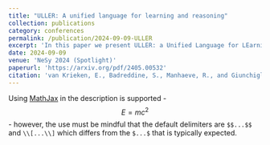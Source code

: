```yaml
---
title: "ULLER: A unified language for learning and reasoning"
collection: publications
category: conferences
permalink: /publication/2024-09-09-ULLER
excerpt: 'In this paper we present ULLER: a Unified Language for LEarning and Reasoning. ULLER has a first-order logic syntax specialised for NeSy for which we provide example semantics including classical FOL, fuzzy logic, and probabilistic logic. This paper represents a first step in a longer term project whose goal is to create a library to make NeSy methods more accesible and comparable.'
date: 2024-09-09
venue: 'NeSy 2024 (Spotlight)'
paperurl: 'https://arxiv.org/pdf/2405.00532'
citation: 'van Krieken, E., Badreddine, S., Manhaeve, R., and Giunchiglia, E. Uller: A unified language for learning and reasoning. In *International Conference on Neural-Symbolic Learning and Reasoning*, pp. 219–239. Springer, 2024.'
---
```


Using [MathJax](https://www.mathjax.org/) in the description is supported - $$E=mc^2$$ - however, the use must be mindful that the default delimiters are `$$...$$` and `\\[...\\]` which differs from the `$...$` that is typically expected.
